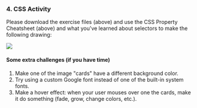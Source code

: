 ### 4. CSS Activity

Please download the exercise files (above) and use the CSS Property Cheatsheet (above) and what you've learned about selectors to make the following drawing:

<img class="large" src="/fall2022/assets/images/lectures/lecture04/gallery.png" />

<!-- <a href="/fall2022/course-files/lectures/lecture04.zip" class="nu-button">Download Lecture Files <i class="fas fa-download"></i></a> -->

#### Some extra challenges (if you have time)
1. Make one of the image "cards" have a different background color.
2. Try using a custom Google font instead of one of the built-in system fonts.
3. Make a hover effect: when your user mouses over one the cards, make it do something (fade, grow, change colors, etc.).